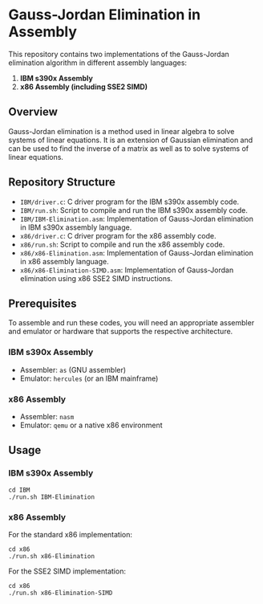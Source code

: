 # Gauss-Jordan Elimination in Assembly

This repository contains two implementations of the Gauss-Jordan elimination algorithm in different assembly languages:

1. **IBM s390x Assembly**
2. **x86 Assembly (including SSE2 SIMD)**

## Overview

Gauss-Jordan elimination is a method used in linear algebra to solve systems of linear equations. It is an extension of Gaussian elimination and can be used to find the inverse of a matrix as well as to solve systems of linear equations.

## Repository Structure

- `IBM/driver.c`: C driver program for the IBM s390x assembly code.
- `IBM/run.sh`: Script to compile and run the IBM s390x assembly code.
- `IBM/IBM-Elimination.asm`: Implementation of Gauss-Jordan elimination in IBM s390x assembly language.
- `x86/driver.c`: C driver program for the x86 assembly code.
- `x86/run.sh`: Script to compile and run the x86 assembly code.
- `x86/x86-Elimination.asm`: Implementation of Gauss-Jordan elimination in x86 assembly language.
- `x86/x86-Elimination-SIMD.asm`: Implementation of Gauss-Jordan elimination using x86 SSE2 SIMD instructions.

## Prerequisites

To assemble and run these codes, you will need an appropriate assembler and emulator or hardware that supports the respective architecture.

### IBM s390x Assembly

- Assembler: `as` (GNU assembler)
- Emulator: `hercules` (or an IBM mainframe)

### x86 Assembly

- Assembler: `nasm`
- Emulator: `qemu` or a native x86 environment

## Usage

### IBM s390x Assembly

```
cd IBM
./run.sh IBM-Elimination
```

### x86 Assembly

For the standard x86 implementation:
```
cd x86
./run.sh x86-Elimination
```

For the SSE2 SIMD implementation:
```
cd x86
./run.sh x86-Elimination-SIMD
```
